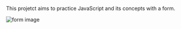 This projetct aims to practice JavaScript and its concepts with a form.

<img src="./127.0.0.1_5555_.png" alt="form image">